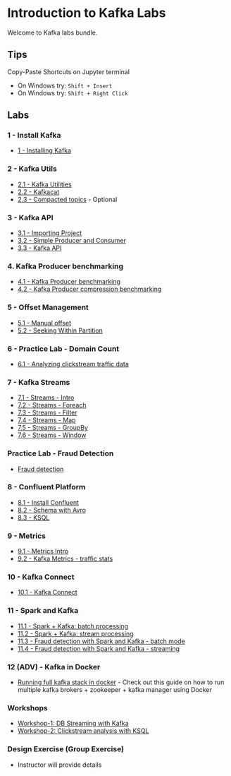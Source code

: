 <link rel='stylesheet' href='assets/css/main.css'/>

# Introduction to Kafka Labs

Welcome to Kafka labs bundle.

## Tips

Copy-Paste Shortcuts on Jupyter terminal  

* On Windows try: `Shift + Insert`  
* On Windows try: `Shift + Right Click`

## Labs

### 1 - Install Kafka

* [1 - Installing Kafka](labs/01-installing-kafka.md)

### 2 - Kafka Utils

* [2.1 - Kafka Utilities](labs/02.1-kafka-utils.md)
* [2.2 - Kafkacat](labs/02.2-kafkacat.md)
* [2.3 - Compacted topics](labs/02.3-log-compaction.md) - Optional

### 3 - Kafka API

* [3.1 - Importing Project](labs/03.1-import-project.md)
* [3.2 - Simple Producer and Consumer](labs/03.2-kafka-api.md)
* [3.3 - Kafka API](labs/03.3-kafka-api.md)

### 4. Kafka Producer benchmarking

* [4.1 - Kafka Producer benchmarking](labs/04.1-producer-benchmark.md)
* [4.2 - Kafka Producer  compression benchmarking](labs/04.2-producer-compress.md)

### 5 - Offset Management

* [5.1 - Manual offset](labs/05.1-manual-offset.md)
* [5.2 - Seeking Within Partition](labs/05.2-seek.md)

### 6 - Practice Lab - Domain Count

* [6.1 - Analyzing clickstream traffic data](labs/06-domain-count.md)

### 7 - Kafka Streams

* [7.1 - Streams - Intro](labs/07.1-streaming-intro.md)
* [7.2 - Streams - Foreach](labs/07.2-streaming-foreach.md)
* [7.3 - Streams - Filter](labs/07.3-streaming-filter.md)
* [7.4 - Streams - Map](labs/07.4-streaming-map.md)
* [7.5 - Streams - GroupBy](labs/07.5-streaming-groupby.md)
* [7.6 - Streams - Window](labs/07.6-streaming-window.md)

### Practice Lab - Fraud Detection

* [Fraud detection](labs/practice-1-fraud-detection.md)

### 8 - Confluent Platform

* [8.1 - Install Confluent](labs/08.1-install-confluent.md)
* [8.2 - Schema with Avro](labs/08.2-avro-schema.md)
* [8.3 - KSQL](labs/08.3-ksql-intro.md)

### 9 -  Metrics

* [9.1 - Metrics Intro](labs/09.1-metrics-intro.md)
* [9.2 - Kafka Metrics - traffic stats](labs/09.2-kafka-metrics.md)

### 10 - Kafka Connect

* [10.1 - Kafka Connect](labs/10.1-kafka-connect.md)

### 11 - Spark and Kafka

* [11.1 - Spark + Kafka: batch processing](labs/11.1-spark-kafka-batch-processing.md)
* [11.2 - Spark + Kafka: stream processing](labs/11.2-spark-kafka-stream-processing.md)
* [11.3 - Fraud detection with Spark and Kafka - batch mode](labs/11.3-spark-kafka-fraud-detection-batch.md)
* [11.4 - Fraud detection with Spark and Kafka - streaming](labs/11.4-spark-kafka-fraud-detection-streaming.md)

### 12 (ADV) - Kafka in Docker

* [Running full kafka stack in docker](https://github.com/elephantscale/kafka-in-docker) - Check out this guide on how to run multiple kafka brokers + zookeeper + kafka manager using Docker

### Workshops

* [Workshop-1: DB Streaming with Kafka](labs/workshop-1-db-streaming-docker.md)
* [Workshop-2: Clickstream analysis with KSQL](labs/workshop-2-ksql-docker.md)

### Design Exercise (Group Exercise)

* Instructor will provide details
